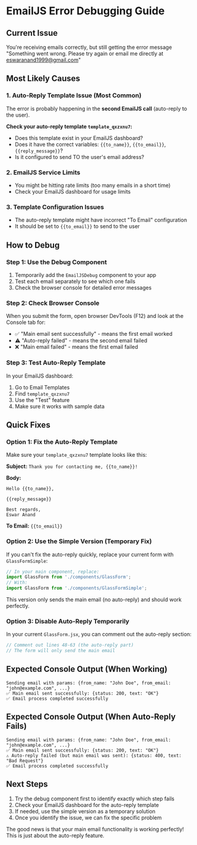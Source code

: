 # EmailJS Error Debugging Guide

## Current Issue
You're receiving emails correctly, but still getting the error message "Something went wrong. Please try again or email me directly at eswaranand1999@gmail.com"

## Most Likely Causes

### 1. Auto-Reply Template Issue (Most Common)
The error is probably happening in the **second EmailJS call** (auto-reply to the user).

**Check your auto-reply template `template_qxzxnu7`:**
- Does this template exist in your EmailJS dashboard?
- Does it have the correct variables: `{{to_name}}`, `{{to_email}}`, `{{reply_message}}`?
- Is it configured to send TO the user's email address?

### 2. EmailJS Service Limits
- You might be hitting rate limits (too many emails in a short time)
- Check your EmailJS dashboard for usage limits

### 3. Template Configuration Issues
- The auto-reply template might have incorrect "To Email" configuration
- It should be set to `{{to_email}}` to send to the user

## How to Debug

### Step 1: Use the Debug Component
1. Temporarily add the `EmailJSDebug` component to your app
2. Test each email separately to see which one fails
3. Check the browser console for detailed error messages

### Step 2: Check Browser Console
When you submit the form, open browser DevTools (F12) and look at the Console tab for:
- ✅ "Main email sent successfully" - means the first email worked
- ⚠️ "Auto-reply failed" - means the second email failed
- ❌ "Main email failed" - means the first email failed

### Step 3: Test Auto-Reply Template
In your EmailJS dashboard:
1. Go to Email Templates
2. Find `template_qxzxnu7`
3. Use the "Test" feature
4. Make sure it works with sample data

## Quick Fixes

### Option 1: Fix the Auto-Reply Template
Make sure your `template_qxzxnu7` template looks like this:

**Subject:** `Thank you for contacting me, {{to_name}}!`

**Body:**
```
Hello {{to_name}},

{{reply_message}}

Best regards,
Eswar Anand
```

**To Email:** `{{to_email}}`

### Option 2: Use the Simple Version (Temporary Fix)
If you can't fix the auto-reply quickly, replace your current form with `GlassFormSimple`:

```jsx
// In your main component, replace:
import GlassForm from './components/GlassForm';
// With:
import GlassForm from './components/GlassFormSimple';
```

This version only sends the main email (no auto-reply) and should work perfectly.

### Option 3: Disable Auto-Reply Temporarily
In your current `GlassForm.jsx`, you can comment out the auto-reply section:

```jsx
// Comment out lines 48-63 (the auto-reply part)
// The form will only send the main email
```

## Expected Console Output (When Working)
```
Sending email with params: {from_name: "John Doe", from_email: "john@example.com", ...}
✅ Main email sent successfully: {status: 200, text: "OK"}
✅ Email process completed successfully
```

## Expected Console Output (When Auto-Reply Fails)
```
Sending email with params: {from_name: "John Doe", from_email: "john@example.com", ...}
✅ Main email sent successfully: {status: 200, text: "OK"}
⚠️ Auto-reply failed (but main email was sent): {status: 400, text: "Bad Request"}
✅ Email process completed successfully
```

## Next Steps
1. Try the debug component first to identify exactly which step fails
2. Check your EmailJS dashboard for the auto-reply template
3. If needed, use the simple version as a temporary solution
4. Once you identify the issue, we can fix the specific problem

The good news is that your main email functionality is working perfectly! This is just about the auto-reply feature.